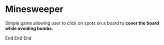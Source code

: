 # Minesweeper


Simple game allowing user to click on spots on a board to **cover the board while avoiding bombs.**


End
End
End
